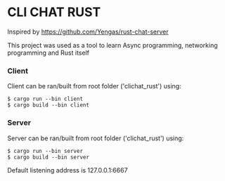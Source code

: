 # CLI CHAT RUST
Inspired by https://github.com/Yengas/rust-chat-server

This project was used as a tool to learn Async programming, networking programming and Rust itself 
### Client
Client can be ran/built from root folder ('clichat_rust') using:
```
$ cargo run --bin client
$ cargo build --bin client
```

### Server
Server can be ran/built from root folder ('clichat_rust') using:
```
$ cargo run --bin server
$ cargo build --bin server
```
Default listening address is 127.0.0.1:6667
